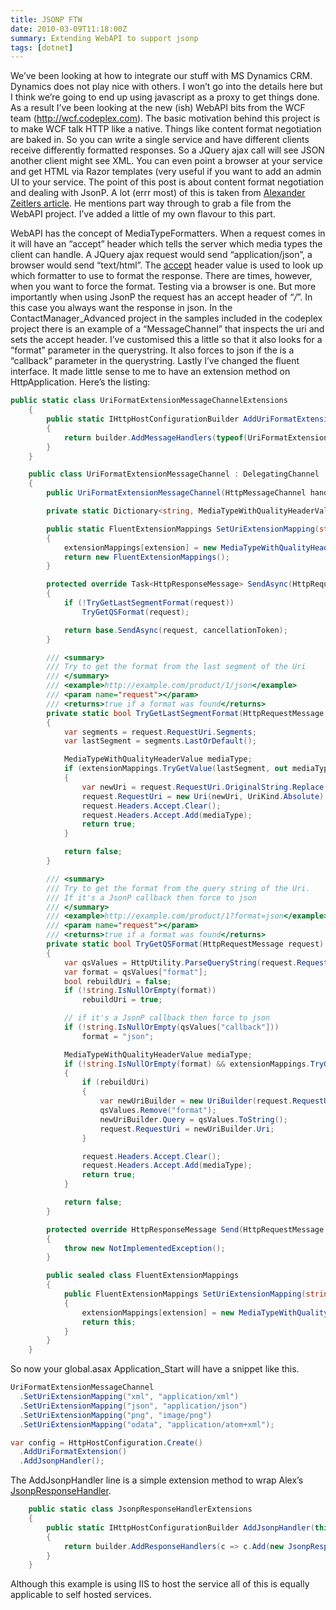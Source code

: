 ```yaml
---
title: JSONP FTW
date: 2010-03-09T11:18:00Z
summary: Extending WebAPI to support jsonp
tags: [dotnet]
---
```


We’ve been looking at how to integrate our stuff with MS Dynamics CRM. Dynamics does not play nice with others. I won’t go into the details here but I think we’re going to end up using javascript as a proxy to get things done. As a result I’ve been looking at the new (ish) WebAPI bits from the WCF team (http://wcf.codeplex.com). The basic motivation behind this project is to make WCF talk HTTP like a native. Things like content format negotiation are baked in. So you can write a single service and have different clients receive differently formatted responses. So a JQuery ajax call will see JSON another client might see XML. You can even point a browser at your service and get HTML via Razor templates (very useful if you want to add an admin UI to your service.
The point of this post is about content format negotiation and dealing with JsonP.
A lot (errr most) of this is taken from [Alexander Zeitlers article](http://blog.alexonasp.net/post/2011/07/26/Look-Ma-I-can-handle-JSONP-(aka-Cross-Domain-JSON)-with-WCF-Web-API-and-jQuery!.aspx). He mentions part way through to grab a file from the WebAPI project. I’ve added a little of my own flavour to this part.

WebAPI has the concept of MediaTypeFormatters. When a request comes in it will have an “accept” header which tells the server which media types the client can handle. A JQuery ajax request would send “application/json”, a browser would send “text/html”.
The [accept](http://www.w3.org/Protocols/rfc2616/rfc2616-sec14.html) header value is used to look up which formatter to use to format the response.
There are times, however, when you want to force the format. Testing via a browser is one. But more importantly when using JsonP the request has an accept header of “*/*”. In this case you always want the response in json.
In the ContactManager_Advanced project in the samples included in the codeplex project there is an example of a “MessageChannel” that inspects the uri and sets the accept header. I’ve customised this a little so that it also looks for a “format” parameter in the querystring. It also forces to json if the is a “callback” parameter in the querystring.
Lastly I’ve changed the fluent interface. It made little sense to me to have an extension method on HttpApplication.
Here’s the listing:

```csharp
public static class UriFormatExtensionMessageChannelExtensions
    {
        public static IHttpHostConfigurationBuilder AddUriFormatExtension(this IHttpHostConfigurationBuilder builder)
        {
            return builder.AddMessageHandlers(typeof(UriFormatExtensionMessageChannel));
        }
    }

    public class UriFormatExtensionMessageChannel : DelegatingChannel
    {
        public UriFormatExtensionMessageChannel(HttpMessageChannel handler) : base(handler) { }

        private static Dictionary<string, MediaTypeWithQualityHeaderValue> extensionMappings = new Dictionary<string, MediaTypeWithQualityHeaderValue>();

        public static FluentExtensionMappings SetUriExtensionMapping(string extension, string mediaType)
        {
            extensionMappings[extension] = new MediaTypeWithQualityHeaderValue(mediaType);
            return new FluentExtensionMappings();
        }

        protected override Task<HttpResponseMessage> SendAsync(HttpRequestMessage request, CancellationToken cancellationToken)
        {
            if (!TryGetLastSegmentFormat(request))
                TryGetQSFormat(request);

            return base.SendAsync(request, cancellationToken);
        }

        /// <summary>
        /// Try to get the format from the last segment of the Uri
        /// </summary>
        /// <example>http://example.com/product/1/json</example>
        /// <param name="request"></param>
        /// <returns>true if a format was found</returns>
        private static bool TryGetLastSegmentFormat(HttpRequestMessage request)
        {
            var segments = request.RequestUri.Segments;
            var lastSegment = segments.LastOrDefault();

            MediaTypeWithQualityHeaderValue mediaType;
            if (extensionMappings.TryGetValue(lastSegment, out mediaType))
            {
                var newUri = request.RequestUri.OriginalString.Replace("/" + lastSegment, "");
                request.RequestUri = new Uri(newUri, UriKind.Absolute);
                request.Headers.Accept.Clear();
                request.Headers.Accept.Add(mediaType);
                return true;
            }

            return false;
        }

        /// <summary>
        /// Try to get the format from the query string of the Uri.
        /// If it's a JsonP callback then force to json
        /// </summary>
        /// <example>http://example.com/product/1?format=json</example>
        /// <param name="request"></param>
        /// <returns>true if a format was found</returns>
        private static bool TryGetQSFormat(HttpRequestMessage request)
        {
            var qsValues = HttpUtility.ParseQueryString(request.RequestUri.Query);
            var format = qsValues["format"];
            bool rebuildUri = false;
            if (!string.IsNullOrEmpty(format))
                rebuildUri = true;

            // if it's a JsonP callback then force to json
            if (!string.IsNullOrEmpty(qsValues["callback"]))
                format = "json";

            MediaTypeWithQualityHeaderValue mediaType;
            if (!string.IsNullOrEmpty(format) && extensionMappings.TryGetValue(format, out mediaType))
            {
                if (rebuildUri)
                {
                    var newUriBuilder = new UriBuilder(request.RequestUri);
                    qsValues.Remove("format");
                    newUriBuilder.Query = qsValues.ToString();
                    request.RequestUri = newUriBuilder.Uri;
                }

                request.Headers.Accept.Clear();
                request.Headers.Accept.Add(mediaType);
                return true;
            }

            return false;
        }

        protected override HttpResponseMessage Send(HttpRequestMessage request, CancellationToken cancellationToken)
        {
            throw new NotImplementedException();
        }

        public sealed class FluentExtensionMappings
        {
            public FluentExtensionMappings SetUriExtensionMapping(string extension, string mediaType)
            {
                extensionMappings[extension] = new MediaTypeWithQualityHeaderValue(mediaType);
                return this;
            }
        }
    }
```

So now your global.asax Application_Start will have a snippet like this.

```csharp
UriFormatExtensionMessageChannel
  .SetUriExtensionMapping("xml", "application/xml")
  .SetUriExtensionMapping("json", "application/json")
  .SetUriExtensionMapping("png", "image/png")
  .SetUriExtensionMapping("odata", "application/atom+xml");

var config = HttpHostConfiguration.Create()
  .AddUriFormatExtension()
  .AddJsonpHandler();
```

The AddJsonpHandler line is a simple extension method to wrap Alex’s [JsonpResponseHandler](http://blog.alexonasp.net/post/2011/07/26/Look-Ma-I-can-handle-JSONP-(aka-Cross-Domain-JSON)-with-WCF-Web-API-and-jQuery!.aspx).

```csharp
    public static class JsonpResponseHandlerExtensions
    {
        public static IHttpHostConfigurationBuilder AddJsonpHandler(this IHttpHostConfigurationBuilder builder)
        {
            return builder.AddResponseHandlers(c => c.Add(new JsonpResponseHandler()), (s, d) => true);            
        }
    }
```

Although this example is using IIS to host the service all of this is equally applicable to self hosted services.